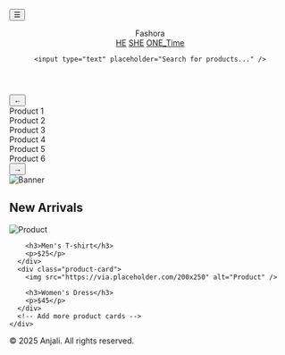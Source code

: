 <!DOCTYPE html>
<html lang="en">
<head>

  <meta charset="UTF-8" />
  <meta name="viewport" content="width=device-width, initial-scale=1.0" />
  <title>Fashion Store</title>

  <link rel="stylesheet" href="style.css" />
</head>

 <button class="menu-toggle" id="menuToggle">☰</button>
<body>
 <nav class="navbar">
  <header>
    <div class="logo">Fashora</div>
   
 <nav>
      <a href="he.html">HE</a>
      <a href="she.html">SHE</a>
      <a href="1.html">ONE_Time</a>
    </nav>

    <input type="text" placeholder="Search for products..." />
<script src="script.js"></script>
  </header>


<body>
  <div class="carousel-container">
    <button class="carousel-btn left-btn" id="leftBtn">&#8592;</button>
    <div class="carousel" id="carousel">
      <div class="product">Product 1</div>
      <div class="product">Product 2</div>
      <div class="product">Product 3</div>
      <div class="product">Product 4</div>
      <div class="product">Product 5</div>
      <div class="product">Product 6</div>
    </div>
    <button class="carousel-btn right-btn" id="rightBtn">&#8594;</button>
  </div>
  <script src="script.js"></script>
</body>



  <section class="banner">
    <img src="https://via.placeholder.com/1200x400" alt="Banner" />
  </section>

  <section class="products">
    <h2>New Arrivals</h2>
    <div class="product-grid">
      <div class="product-card">
        <img src="https://via.placeholder.com/200x250" alt="Product" />

        <h3>Men's T-shirt</h3>
        <p>$25</p>
      </div>
      <div class="product-card">
        <img src="https://via.placeholder.com/200x250" alt="Product" />

        <h3>Women's Dress</h3>
        <p>$45</p>
      </div>
      <!-- Add more product cards -->
    </div>
  </section>

  <footer>
    <p>© 2025 Anjali. All rights reserved.</p>
  </footer>
</body>
</html>
